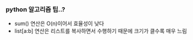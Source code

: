 ### python 알고리즘 팁..?

- sum() 연산은 O(n)이어서 효율성이 낮다
- list[a:b] 연산은 리스트를 복사하면서 수행하기 때문에 크기가 클수록 매우 느림
